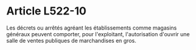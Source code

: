 # Article L522-10

Les décrets ou arrêtés agréant les établissements comme magasins généraux peuvent comporter, pour l'exploitant, l'autorisation d'ouvrir une salle de ventes publiques de marchandises en gros.
